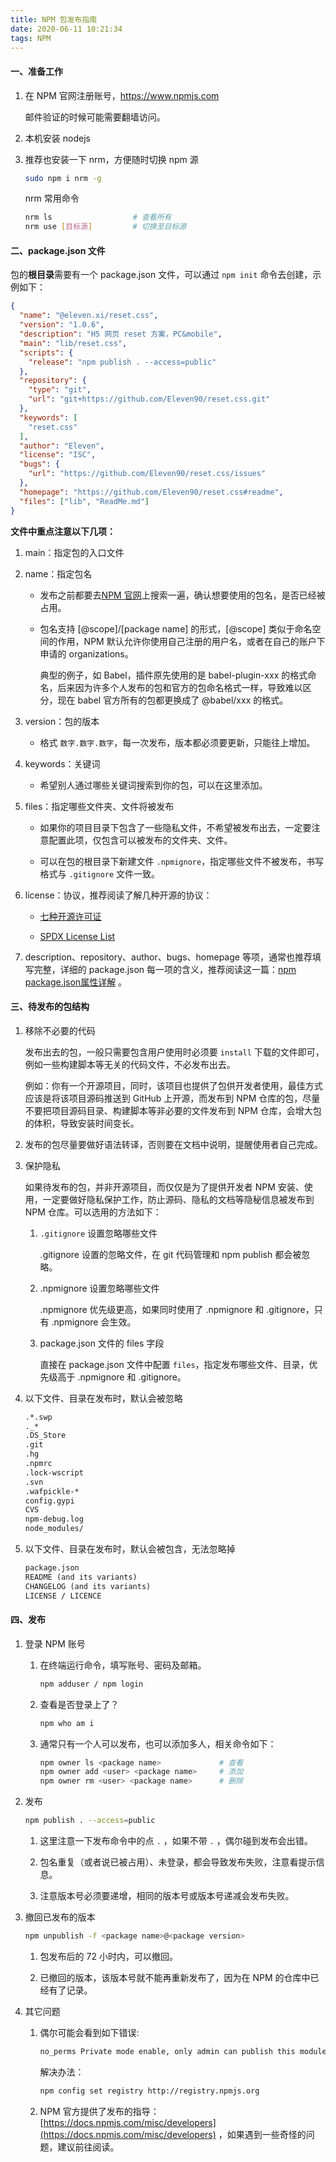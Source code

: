 ```yaml
---
title: NPM 包发布指南
date: 2020-06-11 10:21:34
tags: NPM
---
```


#### 一、准备工作
    
1. 在 NPM 官网注册账号，https://www.npmjs.com
    
    邮件验证的时候可能需要翻墙访问。
    
2. 本机安装 nodejs
    
3. 推荐也安装一下 nrm，方便随时切换 npm 源
    
    ```sh
    sudo npm i nrm -g
    ```
    
    nrm 常用命令
    
    ```sh
    nrm ls                  # 查看所有
    nrm use [目标源]         # 切换至目标源
    ```
        
#### 二、package.json 文件

包的**根目录**需要有一个 package.json 文件，可以通过 `npm init` 命令去创建，示例如下：
    
```json
{
  "name": "@eleven.xi/reset.css",
  "version": "1.0.6",
  "description": "H5 网页 reset 方案，PC&mobile",
  "main": "lib/reset.css",
  "scripts": {
    "release": "npm publish . --access=public"
  },
  "repository": {
    "type": "git",
    "url": "git+https://github.com/Eleven90/reset.css.git"
  },
  "keywords": [
    "reset.css"
  ],
  "author": "Eleven",
  "license": "ISC",
  "bugs": {
    "url": "https://github.com/Eleven90/reset.css/issues"
  },
  "homepage": "https://github.com/Eleven90/reset.css#readme",
  "files": ["lib", "ReadMe.md"]
}
```

**文件中重点注意以下几项：**

1. main：指定包的入口文件
2. name：指定包名

    - 发布之前都要去[NPM 官网](https://www.npmjs.com)上搜索一遍，确认想要使用的包名，是否已经被占用。
        
    - 包名支持 [@scope]/[package name] 的形式，[@scope] 类似于命名空间的作用，NPM 默认允许你使用自己注册的用户名，或者在自己的账户下申请的 organizations。
        
        典型的例子，如 Babel，插件原先使用的是 babel-plugin-xxx 的格式命名，后来因为许多个人发布的包和官方的包命名格式一样，导致难以区分，现在 babel 官方所有的包都更换成了 @babel/xxx 的格式。
        
3. version：包的版本

    - 格式 `数字.数字.数字`，每一次发布，版本都必须要更新，只能往上增加。

4. keywords：关键词

    - 希望别人通过哪些关键词搜索到你的包，可以在这里添加。

5. files：指定哪些文件夹、文件将被发布

    - 如果你的项目目录下包含了一些隐私文件，不希望被发布出去，一定要注意配置此项，仅包含可以被发布的文件夹、文件。

    - 可以在包的根目录下新建文件 `.npmignore`，指定哪些文件不被发布，书写格式与 `.gitignore` 文件一致。
    
  6. license：协议，推荐阅读了解几种开源的协议：

      - [七种开源许可证](https://www.jianshu.com/p/86251523e898)

      - [SPDX License List](https://spdx.org/licenses/)
  
  7. description、repository、author、bugs、homepage 等项，通常也推荐填写完整，详细的 package.json 每一项的含义，推荐阅读这一篇：[npm package.json属性详解](https://blog.csdn.net/zhengxiuchen86/article/details/81285030) 。

#### 三、待发布的包结构

1. 移除不必要的代码

    发布出去的包，一般只需要包含用户使用时必须要 `install` 下载的文件即可，例如一些构建脚本等无关的代码文件，不必发布出去。

    例如：你有一个开源项目，同时，该项目也提供了包供开发者使用，最佳方式应该是将该项目源码推送到 GitHub 上开源，而发布到 NPM 仓库的包，尽量不要把项目源码目录、构建脚本等非必要的文件发布到 NPM 仓库，会增大包的体积，导致安装时间变长。

2. 发布的包尽量要做好语法转译，否则要在文档中说明，提醒使用者自己完成。

3. 保护隐私

    如果待发布的包，并非开源项目，而仅仅是为了提供开发者 NPM 安装、使用，一定要做好隐私保护工作，防止源码、隐私的文档等隐秘信息被发布到 NPM 仓库。可以选用的方法如下：

      1. `.gitignore` 设置忽略哪些文件

            .gitignore 设置的忽略文件，在 git 代码管理和 npm publish 都会被忽略。

      2. .npmignore 设置忽略哪些文件

            .npmignore 优先级更高，如果同时使用了 .npmignore 和 .gitignore，只有 .npmignore 会生效。

      3. package.json 文件的 files 字段

            直接在 package.json 文件中配置 `files`，指定发布哪些文件、目录，优先级高于 .npmignore 和 .gitignore。

4. 以下文件、目录在发布时，默认会被忽略

    ```txt
    .*.swp
    ._*
    .DS_Store
    .git
    .hg
    .npmrc
    .lock-wscript
    .svn
    .wafpickle-*
    config.gypi
    CVS
    npm-debug.log
    node_modules/
    ```

5. 以下文件、目录在发布时，默认会被包含，无法忽略掉

    ```txt
    package.json
    README (and its variants)
    CHANGELOG (and its variants)
    LICENSE / LICENCE
    ```

#### 四、发布

1. 登录 NPM 账号

    1. 在终端运行命令，填写账号、密码及邮箱。

        ```sh
        npm adduser / npm login
        ```

    2. 查看是否登录上了？

        ```sh
        npm who am i
        ```

    3. 通常只有一个人可以发布，也可以添加多人，相关命令如下：

        ```sh
        npm owner ls <package name>             # 查看
        npm owner add <user> <package name>     # 添加
        npm owner rm <user> <package name>      # 删除
        ```

2. 发布

    ```sh
    npm publish . --access=public
    ```

    1. 这里注意一下发布命令中的点 `.` ，如果不带 `.` ，偶尔碰到发布会出错。

    2. 包名重复（或者说已被占用）、未登录，都会导致发布失败，注意看提示信息。

    3. 注意版本号必须要递增，相同的版本号或版本号递减会发布失败。

3. 撤回已发布的版本

    ```sh
    npm unpublish -f <package name>@<package version>
    ```

    1. 包发布后的 72 小时内，可以撤回。

    2. 已撤回的版本，该版本号就不能再重新发布了，因为在 NPM 的仓库中已经有了记录。

4. 其它问题

    1. 偶尔可能会看到如下错误:

        ```sh
        no_perms Private mode enable, only admin can publish this module
        ```

        解决办法：

        ```sh
        npm config set registry http://registry.npmjs.org
        ```

    2. NPM 官方提供了发布的指导：[https://docs.npmjs.com/misc/developers](https://docs.npmjs.com/misc/developers) ，如果遇到一些奇怪的问题，建议前往阅读。